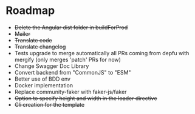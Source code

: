 # Roadmap

* ~~Delete the Angular dist folder in buildForProd~~
* ~~Mailer~~
* ~~Translate code~~
* ~~Translate changelog~~
* Tests upgrade to merge automatically all PRs coming from depfu with mergify (only merges 'patch' PRs for now)
* Change Swagger Doc Library
* Convert backend from "CommonJS" to "ESM"
* Better use of BDD env
* Docker implementation
* Replace community-faker with faker-js/faker
* ~~Option to specify height and width in the loader directive~~
* ~~Cli creation for the template~~
